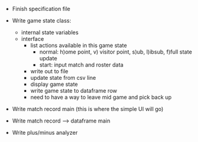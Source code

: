 * Finish specification file

* Write game state class:
  * internal state variables
  * interface
    * list actions available in this game state
      * normal: h)ome point, v) visitor point, s)ub, l)ibsub, f)full state update
      * start: input match and roster data
    * write out to file
    * update state from csv line
    * display game state
    * write game state to dataframe row
    * need to have a way to leave mid game and pick back up

* Write match record main (this is where the simple UI will go)

* Write match record --> dataframe main

* Write plus/minus analyzer